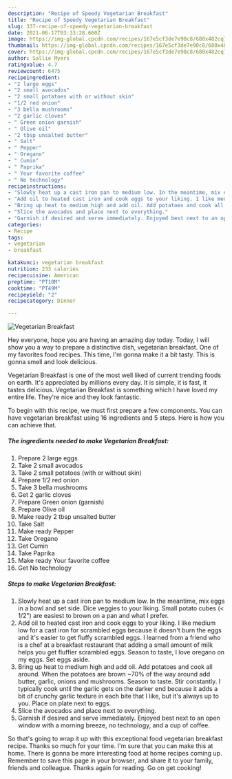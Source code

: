 ```yaml
---
description: "Recipe of Speedy Vegetarian Breakfast"
title: "Recipe of Speedy Vegetarian Breakfast"
slug: 337-recipe-of-speedy-vegetarian-breakfast
date: 2021-06-17T03:33:28.660Z
image: https://img-global.cpcdn.com/recipes/167e5cf3de7e90c8/680x482cq70/vegetarian-breakfast-recipe-main-photo.jpg
thumbnail: https://img-global.cpcdn.com/recipes/167e5cf3de7e90c8/680x482cq70/vegetarian-breakfast-recipe-main-photo.jpg
cover: https://img-global.cpcdn.com/recipes/167e5cf3de7e90c8/680x482cq70/vegetarian-breakfast-recipe-main-photo.jpg
author: Sallie Myers
ratingvalue: 4.7
reviewcount: 6475
recipeingredient:
- "2 large eggs"
- "2 small avocados"
- "2 small potatoes with or without skin"
- "1/2 red onion"
- "3 bella mushrooms"
- "2 garlic cloves"
- " Green onion garnish"
- " Olive oil"
- "2 tbsp unsalted butter"
- " Salt"
- " Pepper"
- " Oregano"
- " Cumin"
- " Paprika"
- " Your favorite coffee"
- " No technology"
recipeinstructions:
- "Slowly heat up a cast iron pan to medium low. In the meantime, mix eggs in a bowl and set side. Dice veggies to your liking. Small potato cubes (&lt; 1/2&#34;) are easiest to brown on a pan and what I prefer."
- "Add oil to heated cast iron and cook eggs to your liking. I like medium low for a cast iron for scrambled eggs because it doesn&#39;t burn the eggs and it&#39;s easier to get fluffy scrambled eggs. I learned from a friend who is a chef at a breakfast restaurant that adding a small amount of milk helps you get fluffier scrambled eggs. Season to taste, I love oregano on my eggs. Set eggs aside."
- "Bring up heat to medium high and add oil. Add potatoes and cook all around. When the potatoes are brown ~70% of the way around add butter, garlic, onions and mushrooms. Season to taste. Stir constantly. I typically cook until the garlic gets on the darker end because it adds a bit of crunchy garlic texture in each bite that I like, but it&#39;s always up to you. Place on plate next to eggs."
- "Slice the avocados and place next to everything."
- "Garnish if desired and serve immediately. Enjoyed best next to an open window with a morning breeze, no technology, and a cup of coffee."
categories:
- Recipe
tags:
- vegetarian
- breakfast

katakunci: vegetarian breakfast 
nutrition: 233 calories
recipecuisine: American
preptime: "PT10M"
cooktime: "PT49M"
recipeyield: "2"
recipecategory: Dinner

---
```



![Vegetarian Breakfast](https://img-global.cpcdn.com/recipes/167e5cf3de7e90c8/680x482cq70/vegetarian-breakfast-recipe-main-photo.jpg)

Hey everyone, hope you are having an amazing day today. Today, I will show you a way to prepare a distinctive dish, vegetarian breakfast. One of my favorites food recipes. This time, I'm gonna make it a bit tasty. This is gonna smell and look delicious.



Vegetarian Breakfast is one of the most well liked of current trending foods on earth. It's appreciated by millions every day. It is simple, it is fast, it tastes delicious. Vegetarian Breakfast is something which I have loved my entire life. They're nice and they look fantastic.


To begin with this recipe, we must first prepare a few components. You can have vegetarian breakfast using 16 ingredients and 5 steps. Here is how you can achieve that.

<!--inarticleads1-->

##### The ingredients needed to make Vegetarian Breakfast:

1. Prepare 2 large eggs
1. Take 2 small avocados
1. Take 2 small potatoes (with or without skin)
1. Prepare 1/2 red onion
1. Take 3 bella mushrooms
1. Get 2 garlic cloves
1. Prepare  Green onion (garnish)
1. Prepare  Olive oil
1. Make ready 2 tbsp unsalted butter
1. Take  Salt
1. Make ready  Pepper
1. Take  Oregano
1. Get  Cumin
1. Take  Paprika
1. Make ready  Your favorite coffee
1. Get  No technology




<!--inarticleads2-->

##### Steps to make Vegetarian Breakfast:

1. Slowly heat up a cast iron pan to medium low. In the meantime, mix eggs in a bowl and set side. Dice veggies to your liking. Small potato cubes (&lt; 1/2&#34;) are easiest to brown on a pan and what I prefer.
1. Add oil to heated cast iron and cook eggs to your liking. I like medium low for a cast iron for scrambled eggs because it doesn&#39;t burn the eggs and it&#39;s easier to get fluffy scrambled eggs. I learned from a friend who is a chef at a breakfast restaurant that adding a small amount of milk helps you get fluffier scrambled eggs. Season to taste, I love oregano on my eggs. Set eggs aside.
1. Bring up heat to medium high and add oil. Add potatoes and cook all around. When the potatoes are brown ~70% of the way around add butter, garlic, onions and mushrooms. Season to taste. Stir constantly. I typically cook until the garlic gets on the darker end because it adds a bit of crunchy garlic texture in each bite that I like, but it&#39;s always up to you. Place on plate next to eggs.
1. Slice the avocados and place next to everything.
1. Garnish if desired and serve immediately. Enjoyed best next to an open window with a morning breeze, no technology, and a cup of coffee.




So that's going to wrap it up with this exceptional food vegetarian breakfast recipe. Thanks so much for your time. I'm sure that you can make this at home. There is gonna be more interesting food at home recipes coming up. Remember to save this page in your browser, and share it to your family, friends and colleague. Thanks again for reading. Go on get cooking!
